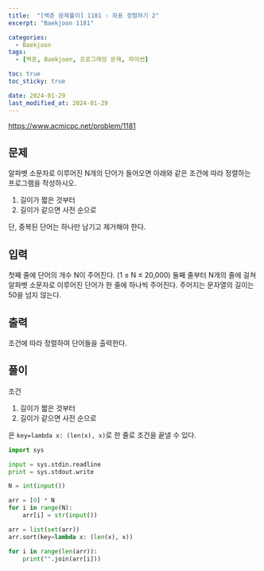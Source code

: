 ```yaml
---
title:  "[백준 문제풀이] 1181 - 좌표 정렬하기 2"
excerpt: "Baekjoon 1181"

categories:
  - Baekjoon
tags:
  - [백준, Baekjoon, 프로그래밍 문제, 파이썬]

toc: true
toc_sticky: true

date: 2024-01-29
last_modified_at: 2024-01-29
---
```


https://www.acmicpc.net/problem/1181

## 문제
알파벳 소문자로 이루어진 N개의 단어가 들어오면 아래와 같은 조건에 따라 정렬하는 프로그램을 작성하시오.

1. 길이가 짧은 것부터
2. 길이가 같으면 사전 순으로

단, 중복된 단어는 하나만 남기고 제거해야 한다.

## 입력
첫째 줄에 단어의 개수 N이 주어진다. (1 ≤ N ≤ 20,000) 둘째 줄부터 N개의 줄에 걸쳐 알파벳 소문자로 이루어진 단어가 한 줄에 하나씩 주어진다. 주어지는 문자열의 길이는 50을 넘지 않는다.

## 출력
조건에 따라 정렬하여 단어들을 출력한다.

## 풀이

조건
1. 길이가 짧은 것부터
2. 길이가 같으면 사전 순으로

은 ``key=lambda x: (len(x), x)``로 한 줄로 조건을 끝낼 수 있다. 

```py
import sys

input = sys.stdin.readline
print = sys.stdout.write

N = int(input())

arr = [0] * N
for i in range(N):
    arr[i] = str(input())

arr = list(set(arr))
arr.sort(key=lambda x: (len(x), x))

for i in range(len(arr)):
    print("".join(arr[i]))
```
